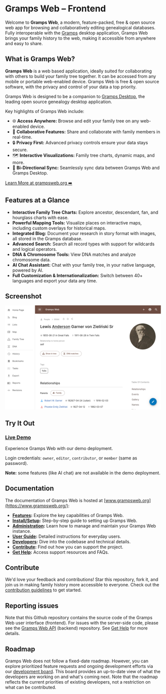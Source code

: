 # Gramps Web &ndash; Frontend

Welcome to **Gramps Web**, a modern, feature-packed, free & open source web app for browsing and collaboratively editing genealogical databases. Fully interoperable with the [Gramps](https://gramps-project.org) desktop application, Gramps Web brings your family history to the web, making it accessible from anywhere and easy to share.


## What is Gramps Web?

**Gramps Web** is a web based application, ideally suited for collaborating with others to build your family tree together. It can be accessed from any mobile or portable web-enabled device. Gramps Web is free & open source software, with the privacy and control of your data a top priority.

Gramps Web is designed to be a companion to [Gramps Desktop](https://gramps-project.org), the leading open source genealogy desktop application.

Key highlights of Gramps Web include:

- 🌐 **Access Anywhere:** Browse and edit your family tree on any web-enabled device.
- 🤝 **Collaborative Features:** Share and collaborate with family members in real-time.
- 🔒 **Privacy First:** Advanced privacy controls ensure your data stays secure.
- 🗺️ **Interactive Visualizations:** Family tree charts, dynamic maps, and more.
- 🧩 **Bi-Directional Sync:** Seamlessly sync data between Gramps Web and Gramps Desktop.

[Learn More at grampsweb.org ➡️](https://www.grampsweb.org/)


## Features at a Glance

- **Interactive Family Tree Charts:** Explore ancestor, descendant, fan, and hourglass charts with ease.
- **Powerful Mapping Tools:** Visualize places on interactive maps, including custom overlays for historical maps.
- **Integrated Blog:** Document your research in story format with images, all stored in the Gramps database.
- **Advanced Search:** Search all record types with support for wildcards and logical operators.
- **DNA & Chromosome Tools:** View DNA matches and analyze chromosome data.
- **AI Chat Assistant:** Chat with your family tree, in your native language, powered by AI.
- **Full Customization & Internationalization:** Switch between 40+ languages and export your data any time.


## Screenshot

![Screenshot of Gramps Web interface](screenshot.png)


## Try It Out

### [Live Demo](https://demo.grampsweb.org/)
Experience Gramps Web with our demo deployment.

Login credentials: `owner`, `editor`, `contributor`, or `member` (same as password).

**Note:** some features (like AI chat) are not available in the demo deployment.


## Documentation

The documentation of Gramps Web is hosted at [www.grampsweb.org](https://www.grampsweb.org/):

- **[Features](https://www.grampsweb.org/features/):** Explore the key capabilities of Gramps Web.
- **[Install/Setup](https://www.grampsweb.org/install_setup/setup/):** Step-by-step guide to setting up Gramps Web.
- **[Administration](https://www.grampsweb.org/administration/admin/):** Learn how to manage and maintain your Gramps Web instance.
- **[User Guide](https://www.grampsweb.org/user-guide/):** Detailed instructions for everyday users.
- **[Developers](https://www.grampsweb.org/development/dev/):** Dive into the codebase and technical details.
- **[Contribute](https://www.grampsweb.org/contribute/contribute/):** Find out how you can support the project.
- **[Get Help](https://www.grampsweb.org/help/help/):** Access support resources and FAQs.


## Contribute

We'd love your feedback and contributions! Star this repository, fork it, and join us in making family history more accessible to everyone. Check out the [contribution guidelines](https://github.com/gramps-project/gramps-web/blob/main/CONTRIBUTING.md) to get started.


## Reporting issues

Note that this Github repository contains the source code of the Gramps Web user interface (frontend). For issues with the server-side code, please see the [Gramps Web API](https://github.com/gramps-project/gramps-web-api) (backend) repository. See [Get Help](https://www.grampsweb.org/help/help/) for more details.

## Roadmap

Gramps Web does not follow a fixed-date roadmap. However, you can explore prioritized feature requests and ongoing development efforts via our [development board](https://github.com/orgs/gramps-project/projects/1/views/1). This board provides an up-to-date view of what the developers are working on and what's coming next. Note that the roadmap reflects the current priorities of existing developers, not a restriction on what can be contributed.
